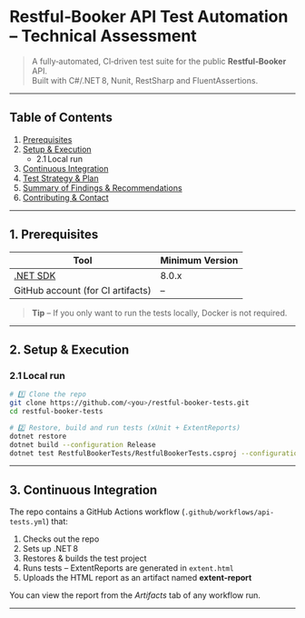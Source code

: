 ﻿# Restful‑Booker API Test Automation – Technical Assessment  

> A fully‑automated, CI‑driven test suite for the public **Restful‑Booker** API.  
> Built with C#/.NET 8, Nunit, RestSharp and FluentAssertions.  

---

## Table of Contents

1. [Prerequisites](#prerequisites)
2. [Setup & Execution](#setup--execution)
   - 2.1 Local run  
3. [Continuous Integration](#continuous-integration)
4. [Test Strategy & Plan](#test-strategy--plan)
5. [Summary of Findings & Recommendations](#summary-of-findings--recommendations)
6. [Contributing & Contact](#contributing--contact)

---

## 1. Prerequisites

| Tool | Minimum Version |
|------|-----------------|
| [.NET SDK](https://dotnet.microsoft.com/download) | 8.0.x |
| GitHub account (for CI artifacts) | – |

> **Tip** – If you only want to run the tests locally, Docker is not required.

---

## 2. Setup & Execution

### 2.1 Local run

```bash
# 1️⃣ Clone the repo
git clone https://github.com/<you>/restful-booker-tests.git
cd restful-booker-tests

# 2️⃣ Restore, build and run tests (xUnit + ExtentReports)
dotnet restore
dotnet build --configuration Release
dotnet test RestfulBookerTests/RestfulBookerTests.csproj --configuration Release
```
---

## 3. Continuous Integration

The repo contains a GitHub Actions workflow (`.github/workflows/api-tests.yml`) that:

1. Checks out the repo  
2. Sets up .NET 8  
3. Restores & builds the test project  
4. Runs tests – ExtentReports are generated in `extent.html`  
5. Uploads the HTML report as an artifact named **extent‑report**  

You can view the report from the *Artifacts* tab of any workflow run.

---
